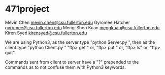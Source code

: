 # 471project
Mevin Chen mevin.chen@csu.fullerton.edu
Gyromee Hatcher gyromee@csu.fullerton.edu
Meng-Shen Kuan mengkuan@csu.fullerton.edu
Kiren Syed kirensyed@csu.fullerton.edu

We are using Python3, as the server type "python Server.py <portNumber>",
then as the client type "python Client.py <serverAddress> <portNumber>"
"ftp> get <file name>" or,
"ftp> put <filename>" or,
"ftp> ls" or,
"ftp> quit".

Commands sent from client to server have a "?" prepended to the commands as to not confuse them with Python3 keywords.
